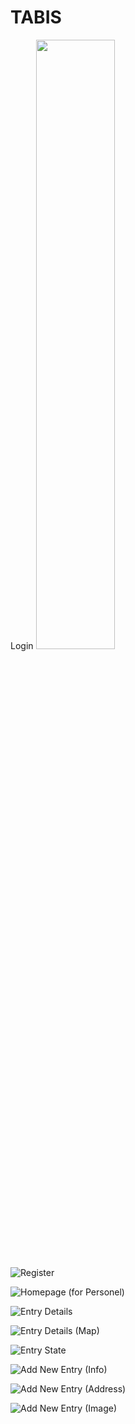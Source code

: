# TABIS

Login
<img src="https://i.imgur.com/yQtDb9q.png" width="50%" height="50%">

![Register](https://i.imgur.com/5UvIzby.png)

![Homepage (for Personel)](https://i.imgur.com/Ox2AV49.png)

![Entry Details](https://i.imgur.com/tHphJdJ.png)

![Entry Details (Map)](https://i.imgur.com/k6nTvAa.png)

![Entry State](https://i.imgur.com/fPZkvjc.png)

![Add New Entry (Info)](https://i.imgur.com/EHwyYBh.png)

![Add New Entry (Address)](https://i.imgur.com/Wr0ikfS.png)

![Add New Entry (Image)](https://i.imgur.com/YBE3NMD.png)
